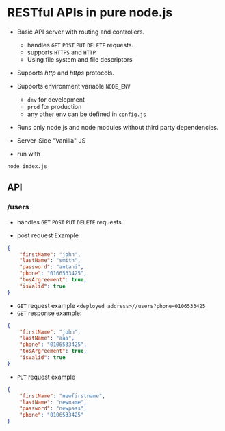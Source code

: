 # RESTful APIs in pure node.js

- Basic API server with routing and controllers.
  - handles `GET` `POST` `PUT` `DELETE` requests.
  - supports  `HTTPS` and  `HTTP`
  - Using file system and file descriptors
  
- Supports *http* and *https* protocols.

- Supports environment variable `NODE_ENV`
  - `dev` for development
  - `prod` for production
  - any other env can be defined in `config.js`
  
- Runs only node.js and node modules without third party dependencies.
- Server-Side "Vanilla" JS

- run with
  
``` node index.js ```

## API

### /users

- handles `GET` `POST` `PUT` `DELETE` requests.
  
- post request Example
  
```json
{
    "firstName": "john",
    "lastName": "smith",
    "password": "antani",
    "phone": "0166533425",
    "tosArgreement": true,
    "isValid": true
}
```

- `GET` request example `<deployed address>//users?phone=0106533425`
- `GET` response example:
  
```json
{
    "firstName": "john",
    "lastName": "aaa",
    "phone": "0106533425",
    "tosArgreement": true,
    "isValid": true
}
```

- `PUT` request example

```json
{
    "firstName": "newfirstname",
    "lastName": "newname",
    "password": "newpass",
    "phone": "0106533425"
}
```
